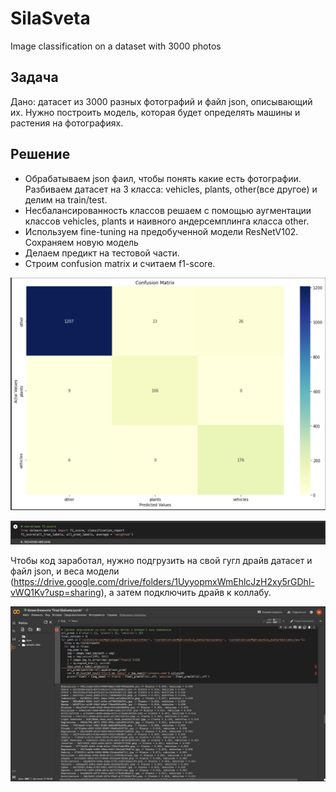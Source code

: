 # SilaSveta
Image classification on a dataset with 3000 photos

## Задача
Дано: датасет из 3000 разных фотографий и файл json, описывающий их. 
Нужно построить модель, которая будет определять машины и растения на фотографиях. 

## Решение
 - Обрабатываем json фаил, чтобы понять какие есть фотографии. Разбиваем датасет на 3 класса: vehicles, plants, other(все другое) и делим на train/test.
 - Несбалансированность классов решаем с помощью аугментации классов vehicles, plants и наивного андерсемплинга класса other.
 - Используем fine-tuning на предобученной модели ResNetV102. Сохраняем новую модель
 - Делаем предикт на тестовой части.
 - Строим confusion matrix и считаем f1-score.
 
 ![confusion matrix](example/confusion_matrix.jpg)
 
 
 ![f1-score](example/f1_score.png)

 
Чтобы код заработал, нужно подгрузить на свой гугл драйв датасет и файл json, и веса модели (https://drive.google.com/drive/folders/1UyyopmxWmEhlcJzH2xy5rGDhl-vWQ1Kv?usp=sharing), а затем подключить драйв к коллабу.


![example](example/preds.png)
